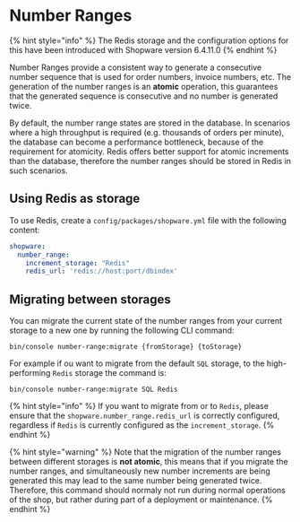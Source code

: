 # Number Ranges

{% hint style="info" %}
The Redis storage and the configuration options for this have been introduced with Shopware version 6.4.11.0
{% endhint %}

Number Ranges provide a consistent way to generate a consecutive number sequence that is used for order numbers, invoice numbers, etc. 
The generation of the number ranges is an **atomic** operation, this guarantees that the generated sequence is consecutive and no number is generated twice.

By default, the number range states are stored in the database.
In scenarios where a high throughput is required (e.g. thousands of orders per minute), the database can become a performance bottleneck, because of the requirement for atomicity.
Redis offers better support for atomic increments than the database, therefore the number ranges should be stored in Redis in such scenarios.

## Using Redis as storage

To use Redis, create a `config/packages/shopware.yml` file with the following content:
```yaml
shopware:
  number_range:
    increment_storage: "Redis"
    redis_url: 'redis://host:port/dbindex'
```

## Migrating between storages

You can migrate the current state of the number ranges from your current storage to a new one by running the following CLI command:
```shell
bin/console number-range:migrate {fromStorage} {toStorage}
```
For example if ou want to migrate from the default `SQL` storage, to the high-performing `Redis` storage the command is:
```shell
bin/console number-range:migrate SQL Redis
```

{% hint style="info" %}
If you want to migrate from or to `Redis`, please ensure that the `shopware.number_range.redis_url` is correctly configured, regardless if `Redis` is currently configured as the `increment_storage`.
{% endhint %}

{% hint style="warning" %}
Note that the migration of the number ranges between different storages is **not atomic**, this means that if you migrate the number ranges, and simultaneously new number increments are being generated this may lead to the same number being generated twice.
Therefore, this command should normaly not run during normal operations of the shop, but rather during part of a deployment or maintenance.
{% endhint %}